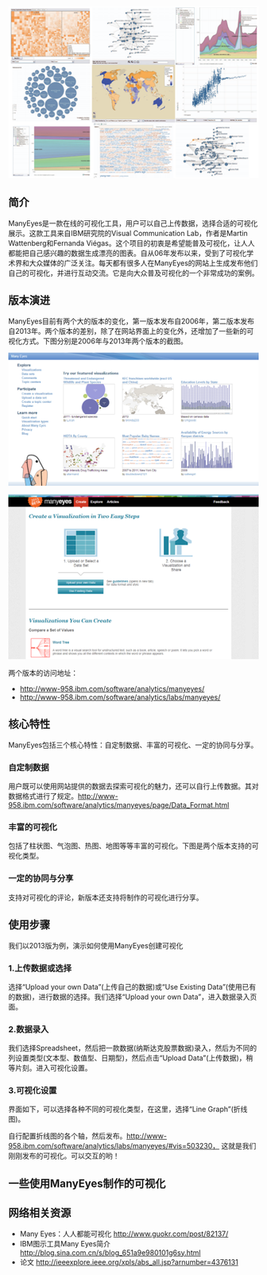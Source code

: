 ![](1.png)

## 简介
ManyEyes是一款在线的可视化工具，用户可以自己上传数据，选择合适的可视化展示。这款工具来自IBM研究院的Visual Communication Lab，作者是Martin Wattenberg和Fernanda Viégas。这个项目的初衷是希望能普及可视化，让人人都能把自己感兴趣的数据生成漂亮的图表。自从06年发布以来，受到了可视化学术界和大众媒体的广泛关注。每天都有很多人在ManyEyes的网站上生成发布他们自己的可视化，并进行互动交流。它是向大众普及可视化的一个非常成功的案例。

## 版本演进
ManyEyes目前有两个大的版本的变化，第一版本发布自2006年，第二版本发布自2013年。两个版本的差别，除了在网站界面上的变化外，还增加了一些新的可视化方式。下图分别是2006年与2013年两个版本的截图。

![](2.png)

![](3.png)

两个版本的访问地址：
* http://www-958.ibm.com/software/analytics/manyeyes/
* http://www-958.ibm.com/software/analytics/labs/manyeyes/

## 核心特性
ManyEyes包括三个核心特性：自定制数据、丰富的可视化、一定的协同与分享。

### 自定制数据
用户既可以使用网站提供的数据去探索可视化的魅力，还可以自行上传数据。其对数据格式进行了规定。http://www-958.ibm.com/software/analytics/manyeyes/page/Data_Format.html

### 丰富的可视化
包括了柱状图、气泡图、热图、地图等等丰富的可视化。下图是两个版本支持的可视化类型。



### 一定的协同与分享
支持对可视化的评论，新版本还支持将制作的可视化进行分享。

## 使用步骤
我们以2013版为例，演示如何使用ManyEyes创建可视化
### 1.上传数据或选择
选择“Upload your own Data”(上传自己的数据)或“Use Existing Data”(使用已有的数据)，进行数据的选择。我们选择“Upload your own Data”，进入数据录入页面。

### 2.数据录入
我们选择Spreadsheet，然后把一款数据(纳斯达克股票数据)录入，然后为不同的列设置类型(文本型、数值型、日期型)，然后点击“Upload Data”(上传数据)，稍等片刻。进入可视化设置。

### 3.可视化设置
界面如下，可以选择各种不同的可视化类型，在这里，选择“Line Graph”(折线图)。

自行配置折线图的各个轴，然后发布。http://www-958.ibm.com/software/analytics/labs/manyeyes/#vis=503230， 这就是我们刚刚发布的可视化。可以交互的哟！

## 一些使用ManyEyes制作的可视化





## 网络相关资源
* Many Eyes：人人都能可视化 http://www.guokr.com/post/82137/
* IBM图示工具Many Eyes简介 http://blog.sina.com.cn/s/blog_651a9e980101g6sy.html
* 论文 http://ieeexplore.ieee.org/xpls/abs_all.jsp?arnumber=4376131